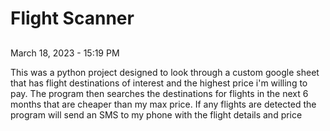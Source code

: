# Flight Scanner
##
March 18, 2023 - 15:19 PM

This was a python project designed to look through a custom google sheet that has flight destinations of interest and the highest price i'm willing to pay. The program then searches the destinations for flights in the next 6 months that are cheaper than my max price. If any flights are detected the program will send an SMS to my phone with the flight details and price